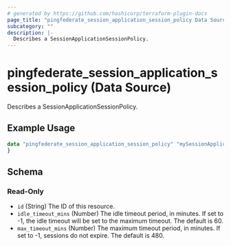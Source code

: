 ```yaml
---
# generated by https://github.com/hashicorp/terraform-plugin-docs
page_title: "pingfederate_session_application_session_policy Data Source - terraform-provider-pingfederate"
subcategory: ""
description: |-
  Describes a SessionApplicationSessionPolicy.
---
```


# pingfederate_session_application_session_policy (Data Source)

Describes a SessionApplicationSessionPolicy.

## Example Usage

```terraform
data "pingfederate_session_application_session_policy" "mySessionApplicationSessionPolicyExample" {
}
```

<!-- schema generated by tfplugindocs -->
## Schema

### Read-Only

- `id` (String) The ID of this resource.
- `idle_timeout_mins` (Number) The idle timeout period, in minutes. If set to -1, the idle timeout will be set to the maximum timeout. The default is 60.
- `max_timeout_mins` (Number) The maximum timeout period, in minutes. If set to -1, sessions do not expire. The default is 480.
